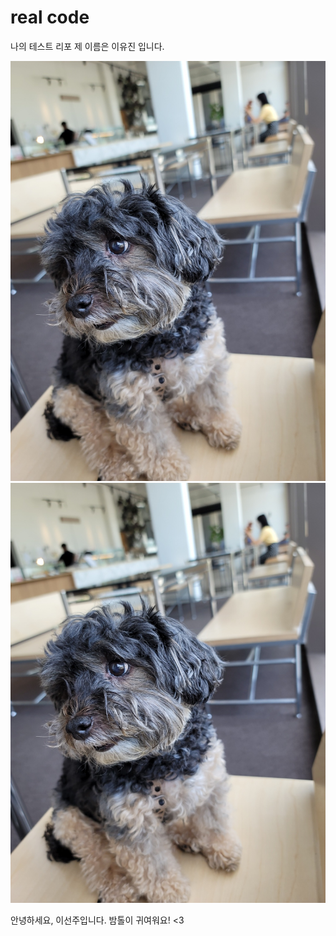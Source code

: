 # real code
나의 테스트 리포
제 이름은 이유진 입니다.

![](https://github.com/ylee1201/realcode/blob/main/ylee1201_bamtol.jpeg)
![](ylee1201_bamtol.jpeg)

안녕하세요, 이선주입니다. 밤톨이 귀여워요! <3 
